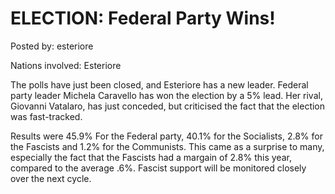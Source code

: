 # ELECTION: Federal Party Wins!

Posted by: esteriore

Nations involved: Esteriore

The polls have just been closed, and Esteriore has a new leader. Federal party leader Michela Caravello has won the election by a 5% lead. Her rival, Giovanni Vatalaro, has just conceded, but criticised the fact that the election was fast-tracked.

Results were 45.9% For the Federal party, 40.1% for the Socialists, 2.8% for the Fascists and 1.2% for the Communists. This came as a surprise to many, especially the fact that the Fascists had a margain of 2.8% this year, compared to the average .6%. Fascist support will be monitored closely over the next cycle. 